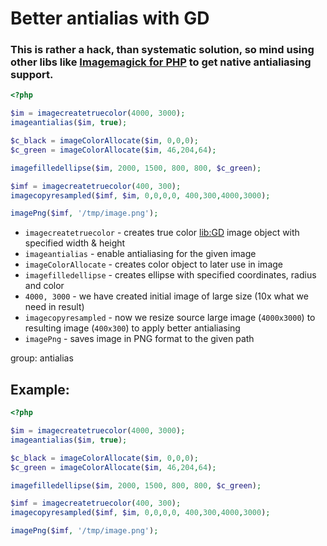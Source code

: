 # Better antialias with GD

### This is rather a hack, than systematic solution, so mind using other libs like [Imagemagick for PHP](https://www.php.net/manual/ru/book.imagick.php) to get native antialiasing support.

```php
<?php

$im = imagecreatetruecolor(4000, 3000);
imageantialias($im, true);

$c_black = imageColorAllocate($im, 0,0,0);
$c_green = imageColorAllocate($im, 46,204,64);

imagefilledellipse($im, 2000, 1500, 800, 800, $c_green);

$imf = imagecreatetruecolor(400, 300);
imagecopyresampled($imf, $im, 0,0,0,0, 400,300,4000,3000);

imagePng($imf, '/tmp/image.png');
```

- `imagecreatetruecolor` - creates true color [lib:GD](https://onelinerhub.com/php-gd/how-to-install-gd-for-php-on-ubuntu-ubuntuversion) image object with specified width & height
- `imageantialias` - enable antialiasing for the given image
- `imageColorAllocate` - creates color object to later use in image
- `imagefilledellipse` - creates ellipse with specified coordinates, radius and color
- `4000, 3000` - we have created initial image of large size (10x what we need in result)
- `imagecopyresampled` - now we resize source large image (`4000x3000`) to resulting image (`400x300`) to apply better antialiasing
- `imagePng` - saves image in PNG format to the given path

group: antialias

## Example: 
```php
<?php

$im = imagecreatetruecolor(4000, 3000);
imageantialias($im, true);

$c_black = imageColorAllocate($im, 0,0,0);
$c_green = imageColorAllocate($im, 46,204,64);

imagefilledellipse($im, 2000, 1500, 800, 800, $c_green);

$imf = imagecreatetruecolor(400, 300);
imagecopyresampled($imf, $im, 0,0,0,0, 400,300,4000,3000);

imagePng($imf, '/tmp/image.png');
```

